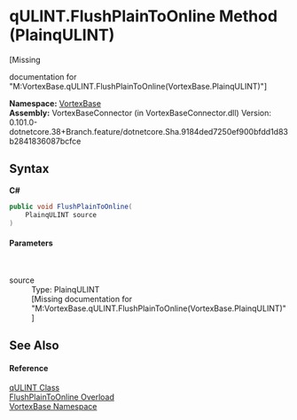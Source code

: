 # qULINT.FlushPlainToOnline Method (PlainqULINT)
 

\[Missing <summary> documentation for "M:VortexBase.qULINT.FlushPlainToOnline(VortexBase.PlainqULINT)"\]

**Namespace:**&nbsp;<a href="N_VortexBase.md">VortexBase</a><br />**Assembly:**&nbsp;VortexBaseConnector (in VortexBaseConnector.dll) Version: 0.101.0-dotnetcore.38+Branch.feature/dotnetcore.Sha.9184ded7250ef900bfdd1d83b2841836087bcfce

## Syntax

**C#**<br />
``` C#
public void FlushPlainToOnline(
	PlainqULINT source
)
```


#### Parameters
&nbsp;<dl><dt>source</dt><dd>Type: PlainqULINT<br />\[Missing <param name="source"/> documentation for "M:VortexBase.qULINT.FlushPlainToOnline(VortexBase.PlainqULINT)"\]</dd></dl>

## See Also


#### Reference
<a href="T_VortexBase_qULINT.md">qULINT Class</a><br /><a href="Overload_VortexBase_qULINT_FlushPlainToOnline.md">FlushPlainToOnline Overload</a><br /><a href="N_VortexBase.md">VortexBase Namespace</a><br />